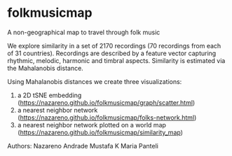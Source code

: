 # folkmusicmap
A non-geographical map to travel through folk music

We explore similarity in a set of 2170 recordings (70 recordings from each of 31 countries). 
Recordings are described by a feature vector capturing rhythmic, melodic, harmonic and timbral aspects. 
Similarity is estimated via the Mahalanobis distance.

Using Mahalanobis distances we create three visualizations:
1) a 2D tSNE embedding (https://nazareno.github.io/folkmusicmap/graph/scatter.html)
2) a nearest neighbor network (https://nazareno.github.io/folkmusicmap/folks-network.html)
3) a nearest neighbor network plotted on a world map (https://nazareno.github.io/folkmusicmap/similarity_map)

Authors:
Nazareno Andrade
Mustafa K
Maria Panteli

